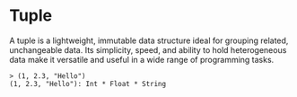 # Tuple

A tuple is a lightweight, immutable data structure ideal for grouping related, unchangeable data. Its simplicity, speed, and ability to hold heterogeneous data make it versatile and useful in a wide range of programming tasks.

```bendu-repl
> (1, 2.3, "Hello")
(1, 2.3, "Hello"): Int * Float * String
```

